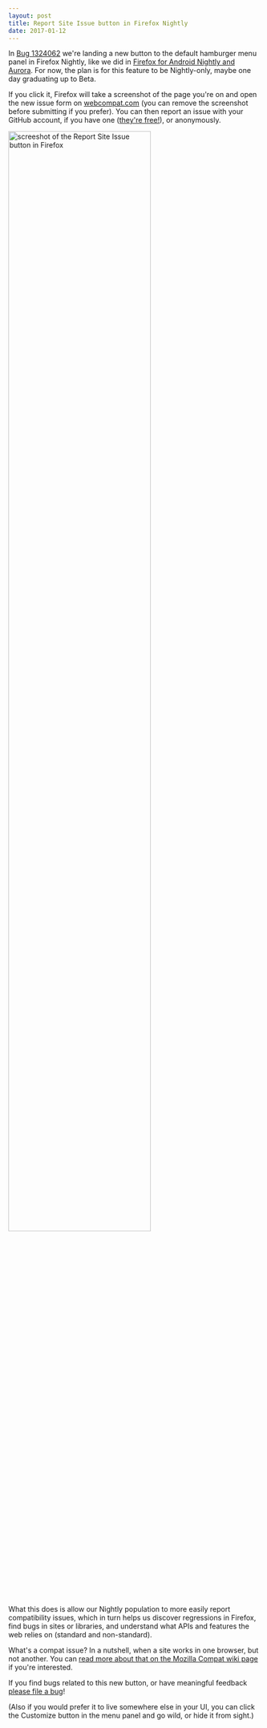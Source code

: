 ```yaml
---
layout: post
title: Report Site Issue button in Firefox Nightly
date: 2017-01-12
---
```


In [Bug 1324062][bug] we're landing a new button to the default hamburger menu panel in Firefox Nightly, like we did in [Firefox for Android Nightly and Aurora][fennec]. For now, the plan is for this feature to be Nightly-only, maybe one day graduating up to Beta.

If you click it, Firefox will take a screenshot of the page you're on and open the new issue form on [webcompat.com][wc] (you can remove the screenshot before submitting if you prefer). You can then report an issue with your GitHub account, if you have one ([they're free!][gh]), or anonymously.

<img src="http://miketaylr.com/posts/assets/report-site-issue.png" style="width:75%" alt="screeshot of the Report Site Issue button in Firefox">

What this does is allow our Nightly population to more easily report compatibility issues, which in turn helps us discover regressions in Firefox, find bugs in sites or libraries, and understand what APIs and features the web relies on (standard and non-standard).

What's a compat issue? In a nutshell, when a site works in one browser, but not another. You can [read more about that on the Mozilla Compat wiki page][wiki] if you're interested.

If you find bugs related to this new button, or have meaningful feedback [please file a bug][wcg]!

(Also if you would prefer it to live somewhere else in your UI, you can click the Customize button in the menu panel and go wild, or hide it from sight.)

[bug]: https://bugzilla.mozilla.org/show_bug.cgi?id=1324062
[wc]: https://webcompat.com
[gh]: https://github.com/join
[wiki]: https://wiki.mozilla.org/Compatibility/Guide#What.3F
[wcg]: https://bugzilla.mozilla.org/enter_bug.cgi?product=Web%20Compatibility&component=General
[fennec]: https://miketaylr.com/posts/2014/10/report-site-issue-in-firefox-for-android-nightly.html